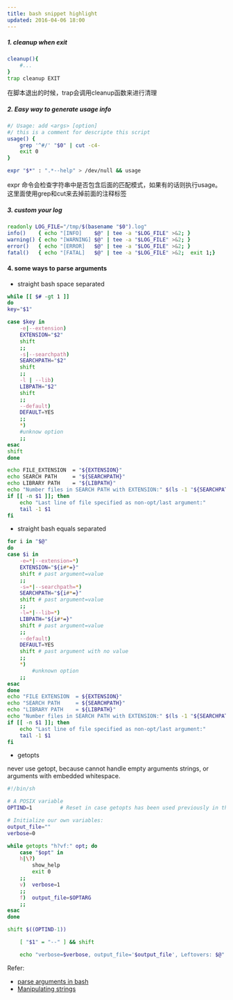 ```yaml
---
title: bash snippet highlight
updated: 2016-04-06 18:00
---
```


##### 1. cleanup when exit

```bash
cleanup(){
	#...	
}
trap cleanup EXIT
```

在脚本退出的时候，trap会调用cleanup函数来进行清理


##### 2. Easy way to generate usage info

```bash
#/ Usage: add <args> [option]
#/ this is a comment for descripte this script
usage() {
	grep '^#/' "$0" | cut -c4-
	exit 0	
}

expr "$*" : ".*--help" > /dev/null && usage
```

expr 命令会检查字符串中是否包含后面的匹配模式，如果有的话则执行usage。这里面使用grep和cut来去掉前面的注释标签

##### 3. custom your log 

```bash
readonly LOG_FILE="/tmp/$(basename "$0").log"
info()	  { echo "[INFO]    $@" | tee -a "$LOG_FILE" >&2; }
warning() { echo "[WARNING] $@" | tee -a "$LOG_FILE" >&2; }
error()   { echo "[ERROR]   $@" | tee -a "$LOG_FILE" >&2; }
fatal()   { echo "[FATAL]   $@" | tee -a "$LOG_FILE" >&2;  exit 1;}
```

#### 4. some ways to parse arguments

+ straight bash space separated

```bash
while [[ $# -gt 1 ]]
do
key="$1"

case $key in 
	-e|--extension)
	EXTENSION="$2"
	shift
	;;
	-s|--searchpath)
	SEARCHPATH="$2"
	shift
	;;
	-l | --lib)
	LIBPATH="$2"
	shift
	;;
	--default)
	DEFAULT=YES
	;;
	*)
	#unknow option
	;;
esac
shift
done

echo FILE_EXTENSION  = "${EXTENSION}"
echo SEARCH PATH     = "${SEARCHPATH}"
echo LIBRARY PATH    = "${LIBPATH}"
echo "Number files in SEARCH PATH with EXTENSION:" $(ls -1 "${SEARCHPATH}"/*."${EXTENSION}" | wc -l)
if [[ -n $1 ]]; then
	echo "Last line of file specified as non-opt/last argument:"
	tail -1 $1
fi

```

+ straight bash equals separated

```bash
for i in "$@"
do
case $i in
	-e=*|--extension=*)
	EXTENSION="${i#*=}"
	shift # past argument=value
	;;
	-s=*|--searchpath=*)
	SEARCHPATH="${i#*=}"
	shift # past argument=value
	;;
	-l=*|--lib=*)
	LIBPATH="${i#*=}"
	shift # past argument=value
	;;
	--default)
	DEFAULT=YES
	shift # past argument with no value
	;;
	*)
		#unknown option
	;;
esac
done
echo "FILE EXTENSION  = ${EXTENSION}"
echo "SEARCH PATH     = ${SEARCHPATH}"
echo "LIBRARY PATH    = ${LIBPATH}"
echo "Number files in SEARCH PATH with EXTENSION:" $(ls -1 "${SEARCHPATH}"/*."${EXTENSION}" | wc -l)
if [[ -n $1 ]]; then
	echo "Last line of file specified as non-opt/last argument:"
	tail -1 $1
fi
```

+ getopts

never use getopt, because cannot handle empty arguments strings, or arguments with embedded whitespace.

```bash
#!/bin/sh

# A POSIX variable
OPTIND=1         # Reset in case getopts has been used previously in the shell.

# Initialize our own variables:
output_file=""
verbose=0

while getopts "h?vf:" opt; do
	case "$opt" in
	h|\?)
		show_help
		exit 0
	;;
	v)  verbose=1
	;;
	f)  output_file=$OPTARG
	;;
esac
done

shift $((OPTIND-1))

	[ "$1" = "--" ] && shift

	echo "verbose=$verbose, output_file='$output_file', Leftovers: $@"
```

Refer: 
+ [parse arguments in bash](http://stackoverflow.com/a/14203146/4168837)   
+ [Manipulating strings](http://tldp.org/LDP/abs/html/string-manipulation.html)



